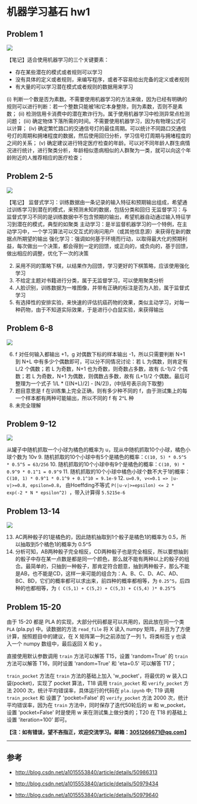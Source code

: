 ﻿# 机器学习基石 hw1

## Problem 1
![][1]

【笔记】适合使用机器学习的三个关键要素：

- 存在某些潜在的模式或者规则可以学习
- 没有具体的定义或者规则，来编写程序，或者不容易给出完备的定义或者规则
- 有大量的可以学习潜在模式或者规则的数据用来学习

(i) 判断一个数是否为素数。不需要使用机器学习的方法来做，因为已经有明确的规则可以进行判断：若一个整数只能被1和它本身整除，则为素数，否则不是素数；
(ii) 检测信用卡消费中的潜在欺诈行为。属于使用机器学习中检测异常点检测问题；
(iii) 确定物体下落所需的时间。不需要使用机器学习，因为有物理公式可以计算；
(iv) 确定繁忙路口的交通信号灯的最佳周期。可以统计不同路口交通信号灯的周期和拥堵程度的数据，然后使用回归分析，学习信号灯周期与拥堵程度的之间的关系；
(v) 确定建议进行特定医疗检查的年龄。可以对不同年龄人群生病情况进行统计，进行聚类分析，年龄相似患病相似的人群聚为一类，就可以向这个年龄附近的人推荐相应的医疗检查；

## Problem 2-5

![][2]

【笔记】
监督式学习：训练数据由一条记录的输入特征和预期输出组成，希望通过训练学习到潜在的模式，来预测未知的数据，包括分类和回归
无监督学习：与监督式学习不同的是训练数据中不包含预期的输出，希望机器自动通过输入特征学习到潜在的模式，典型的如聚类
主动学习：是半监督机器学习的一个特例，在主动学习中，一个学习算法可以交互式的询问用户（或其他信息源）来获得在新的数据点所期望的输出
强化学习：强调如何基于环境而行动，以取得最大化的预期利益，每次做出一个决策，都会得到一定的回馈，或正向的，或负向的，基于回馈，做出相应的调整，优化下一次的决策

2. 采用不同的策略下棋，以结果作为回馈，学习更好的下棋策略，应该使用强化学习
3. 不给定主题对书籍进行分类，属于无监督学习，可以使用聚类分析
4. 人脸识别，训练数据为一堆图像，并带有正确的标注是否为人脸，属于监督式学习
5. 有选择性的安排实验，来快速的评估抗癌药物的效果，类似主动学习，对每一种药物，由于不知道实际效果，于是进行小白鼠实验，来获得输出

## Problem 6-8
![][3]

6. f 对任何输入都输出 +1，g 对偶数下标的样本输出 -1，所以只需要判断 N+1 到 N+L 中有多少个偶数即可，可以分不同情况讨论：若 L 为偶数，则肯定有 L/2 个偶数；若 L 为奇数，N+1 也为奇数，则奇数占多数，故有 (L-1)/2 个偶数；若 L 为奇数，N+1 为偶数，则偶数占多数，故有 (L+1)/2 个偶数。最后可整理为一个式子 1/L * ([(N+L)/2] - [N/2])，(中括号表示向下取整)
7. 题目意思是 f 在训练集上完全正确，则有多少种不同的 f，由于测试集上的每一个样本都有两种可能输出，所以不同的 f 有 2^L 种
8. 未完全理解

## Problem 9-12
![][4]

从罐子中随机抓取一个小球为橘色的概率为 u，现从中随机抓取10个小球，橘色小球个数为 10v
9. 随机抓取的10个小球中有5个是橘色的概率：`C(10, 5) * 0.5^5 * 0.5^5 = 63/256`
10. 随机抓取的10个小球中有9个是橘色的概率：`C(10, 9) * 0.9^9 * 0.1^1 = 0.9^9`
11. 随机抓取的10个小球中橘色小球个数不大于1的概率：`C(10, 1) * 0.9^1 * 0.1^9 + 0.1^10 = 9.1e-9`
12. `u=0.9, v<=0.1 => |u-v|>=0.8, epsilon=0.8`， 由Hoeffding不等式 `P(|u-v|>=epsilon) <= 2 * exp(-2 * N * epsilon^2) `，带入计算得 `5.5215e-6`

## Problem 13-14
![][5]

13. AC两种骰子的1是橘色的，因此随机抽取到1个骰子是橘色1的概率为 0.5，所以抽取到5个橘色1的概率为 0.5^5
14. 分析可知，AB两种骰子完全相反，CD两种骰子也是完全相反，所以要想抽到的骰子中存在某一点数是都是同一个颜色，那么就不能有两种以上的骰子的组合。最简单的，只抽到一种骰子，那肯定符合题意，抽到两种骰子，那么不能是AB，也不能是CD，这样一来可能的组合为：A、B、C、D、AC、AD、BC、BD，它们的概率都可以求出来，前四种的概率都相等，为 `0.25^5`，后四种的也都相等，为 `( C(5,1) + C(5,2) + C(5,3) + C(5,4) )* 0.25^5`

## Problem 15-20
由于 15-20 都是 PLA 的实现，大部分代码都是可以共用的，因此放在同一个类 `PLA` (pla.py) 中。读数据的方法 `read_file` 将 X 读入 numpy 矩阵，并且为了方便计算，按照题目中的建议，在 X 矩阵第一列之前添加了一列 1，将类标签 y 也读入一个 numpy 数组中，最后返回 X 和 y 。

直接使用默认参数调用 `train` 方法可以解答 T15，设置 'random=True' 的 `train` 方法可以解答 T16，同时设置 'random=True' 和 'eta=0.5' 可以解答 T17；

`train_pocket` 方法在 `train` 方法的基础上加入 'w_pocket'，将最优的 w 装入口袋(pocket)，实现了 pocket 算法，T18 调用 `train_pocket` 和 `verify_pocket` 方法 2000 次，统计平均错误率，具体运行的代码在 `pla.ipynb` 中; T19 调用 `train_pocket` 和 设置了 'pocket=False' 的 `verify_pocket` 方法 2000 次，统计平均错误率，因为在 `train` 方法中，同时保存了迭代50轮后的 w 和 w_pocket，设置 'pocket=False' 时是使用 w 来在测试集上做分类的；T20 在 T18 的基础上设置 'iteration=100' 即可。


**【注：如有错误，望不吝指正，欢迎交流学习。邮箱：3051266671@qq.com】**

---

## 参考
- http://blog.csdn.net/a1015553840/article/details/50986313
- http://blog.csdn.net/a1015553840/article/details/50979434
- http://blog.csdn.net/a1015553840/article/details/50979640

  [1]: https://github.com/huxy29/learning-machine-learning/blob/master/machine-learning-foundations/hw1/screenshot/1.png
  [2]: https://github.com/huxy29/learning-machine-learning/blob/master/machine-learning-foundations/hw1/screenshot/2-5.png
  [3]: https://github.com/huxy29/learning-machine-learning/blob/master/machine-learning-foundations/hw1/screenshot/6-8.png
  [4]: https://github.com/huxy29/learning-machine-learning/blob/master/machine-learning-foundations/hw1/screenshot/9-12.png
  [5]: https://github.com/huxy29/learning-machine-learning/blob/master/machine-learning-foundations/hw1/screenshot/13-14.png
